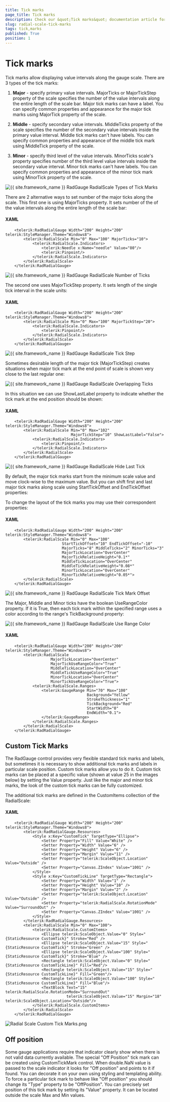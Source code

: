 ```yaml
---
title: Tick marks
page_title: Tick marks
description: Check our &quot;Tick marks&quot; documentation article for the RadGauge {{ site.framework_name }} control.
slug: radial-scale-tick-marks
tags: tick,marks
published: True
position: 1
---
```


# Tick marks

Tick marks allow displaying value intervals along the gauge scale. There are 3 types of the tick marks:

1. __Major__ - specify primary value intervals. MajorTicks or MajorTickStep property of the scale specifies the number of the value intervals along the entire length of the scale bar. Major tick marks can have a label. You can specify common properties and appearance for the major tick marks using MajorTick property of the scale.

2. __Middle__ - specify secondary value intervals. MiddleTicks property of the scale specifies the number of the secondary value intervals inside the primary value interval. Middle tick marks can't have labels. You can specify common properties and appearance of the middle tick mark using MiddleTick property of the scale.

3. __Minor__ - specify third level of the value intervals. MinorTicks scale's property specifies number of the third level value intervals inside the secondary value interval. Minor tick marks can't have labels. You can specify common properties and appearance of the minor tick mark using MinorTick property of the scale.

![{{ site.framework_name }} RadGauge RadialScale Types of Tick Marks](images/RadialScaleTickMarks_Desc.png)

There are 2 alternative ways to set number of the major ticks along the scale. This first one is using MajorTicks property. It sets number of the of the value intervals along the entire length of the scale bar:

#### __XAML__
```XAML
	<telerik:RadRadialGauge Width="200" Height="200" telerik:StyleManager.Theme="Windows8">
	    <telerik:RadialScale Min="0" Max="100" MajorTicks="10">
	        <telerik:RadialScale.Indicators>
	            <telerik:Needle x:Name="needle" Value="80"/>
	            <telerik:Pinpoint/>
	        </telerik:RadialScale.Indicators>
	    </telerik:RadialScale>
	</telerik:RadRadialGauge>
```

![{{ site.framework_name }} RadGauge RadialScale Number of Ticks](images/RadialScale10MajorTicks.png)

The second one uses MajorTickStep property. It sets length of the single tick interval in the scale units:

#### __XAML__
```XAML
	<telerik:RadRadialGauge Width="200" Height="200" telerik:StyleManager.Theme="Windows8">
	    <telerik:RadialScale Min="0" Max="100" MajorTickStep="20">
	        <telerik:RadialScale.Indicators>
	            <telerik:Pinpoint/>
	        </telerik:RadialScale.Indicators>
	    </telerik:RadialScale>
	</telerik:RadRadialGauge>
```

![{{ site.framework_name }} RadGauge RadialScale Tick Step](images/RadialScale20MajorTickStep.png)

Sometimes desirable length of the major tick (MajorTickStep) creates situations when major tick mark at the end point of scale is shown very close to the last regular one:

![{{ site.framework_name }} RadGauge RadialScale Overlapping Ticks](images/RadialScaleCloseTickMarks.png)

In this situation we can use ShowLastLabel property to indicate whether the tick mark at the end position should be shown:

#### __XAML__
```XAML
	<telerik:RadRadialGauge Width="200" Height="200" telerik:StyleManager.Theme="Windows8">
	    <telerik:RadialScale Min="0" Max="102"
	                         MajorTickStep="10" ShowLastLabel="False">
	        <telerik:RadialScale.Indicators>
	            <telerik:Pinpoint/>
	        </telerik:RadialScale.Indicators>
	    </telerik:RadialScale>
	</telerik:RadRadialGauge>
```

![{{ site.framework_name }} RadGauge RadialScale Hide Last Tick](images/RadialScaleNoEndTickMark.png)

By default, the major tick marks start from the minimum scale value and move clock-wise to the maximum value. But you can shift first and last major tick marks along scale using StartTickOffset and EndTickOffset properties:

To change the layout of the tick marks you may use their correspondent properties:

#### __XAML__
```XAML
	<telerik:RadRadialGauge Width="200" Height="200" telerik:StyleManager.Theme="Windows8">
	    <telerik:RadialScale Min="0" Max="100"
	                     StartTickOffset="10" EndTickOffset="-10"
	                     MajorTicks="8" MiddleTicks="2" MinorTicks="3"
	                     MajorTickLocation="OverCenter"
	                     MajorTickRelativeHeight="0.1*"
	                     MiddleTickLocation="OverCenter"
	                     MiddleTickRelativeHeight="0.08*"
	                     MinorTickLocation="OverCenter"
	                     MinorTickRelativeHeight="0.05*">
	    </telerik:RadialScale>
	</telerik:RadRadialGauge>
```

![{{ site.framework_name }} RadGauge RadialScale Tick Mark Offset](images/RadiaScaleTickMarkOffset.png)

The Major, Middle and Minor ticks have the boolean UseRangeColor property. If it is True, then each tick mark within the specified range uses a color according to the range's TickBackground property:

![{{ site.framework_name }} RadGauge RadialScale Use Range Color](images/RadialScaleTickRangeColor.png)

#### __XAML__
```XAML
	<telerik:RadRadialGauge Width="200" Height="200" telerik:StyleManager.Theme="Windows8">
	    <telerik:RadialScale
	                MajorTickLocation="OverCenter"
	                MajorTickUseRangeColor="True"
	                MiddleTickLocation="OverCenter"
	                MiddleTickUseRangeColor="True"
	                MinorTickLocation="OverCenter"
	                MinorTickUseRangeColor="True">
	        <telerik:RadialScale.Ranges>
	            <telerik:GaugeRange Min="70" Max="100"
	                                Background="Yellow"
	                                StrokeThickness="1"
	                                TickBackground="Red"
	                                StartWidth="0"
	                                EndWidth="0.1">
	            </telerik:GaugeRange>
	        </telerik:RadialScale.Ranges>
	    </telerik:RadialScale>
	</telerik:RadRadialGauge>
```

## Custom Tick Marks

The RadGauge control provides very flexible standard tick marks and labels, but sometimes it is necessary to show additional tick marks and labels in particular scale position. Custom tick marks allow you to do it. Custom tick marks can be placed at a specific value (shown at value 25 in the images below) by setting the Value property. Just like the major and minor tick marks, the look of the custom tick marks can be fully customized.

The additional tick marks are defined in the CustomItems collection of the RadialScale:

#### __XAML__
```XAML
	<telerik:RadRadialGauge Width="200" Height="200" telerik:StyleManager.Theme="Windows8">
		<telerik:RadRadialGauge.Resources> 
			<Style x:Key="CustomTick" TargetType="Ellipse">
				<Setter Property="Fill" Value="White" />
				<Setter Property="Width" Value="6" />
				<Setter Property="Height" Value="6" />
				<Setter Property="Margin" Value="11" />
				<Setter Property="telerik:ScaleObject.Location" Value="Outside" />
				<Setter Property="Canvas.ZIndex" Value="1001" />
			</Style>
			<Style x:Key="CustomTickLine" TargetType="Rectangle">
				<Setter Property="Width" Value="1" />
				<Setter Property="Height" Value="10" />
				<Setter Property="Margin" Value="2" />
				<Setter Property="telerik:ScaleObject.Location" Value="Outside" />
				<Setter Property="telerik:RadialScale.RotationMode" Value="SurroundOut" />
				<Setter Property="Canvas.ZIndex" Value="1001" />
			</Style>                
		</telerik:RadRadialGauge.Resources>
		<telerik:RadialScale Min="0" Max="100">
			<telerik:RadialScale.CustomItems>
				<Ellipse telerik:ScaleObject.Value="0" Style="{StaticResource CustomTick}" Stroke="Red" />
				<Ellipse telerik:ScaleObject.Value="15" Style="{StaticResource CustomTick}" Stroke="Green" />
				<Ellipse telerik:ScaleObject.Value="100" Style="{StaticResource CustomTick}" Stroke="Blue" />
				<Rectangle telerik:ScaleObject.Value="0" Style="{StaticResource CustomTickLine}" Fill="Red"/>
				<Rectangle telerik:ScaleObject.Value="15" Style="{StaticResource CustomTickLine}" Fill="Green"/>
				<Rectangle telerik:ScaleObject.Value="100" Style="{StaticResource CustomTickLine}" Fill="Blue"/>                    
				<TextBlock Text="15" telerik:RadialScale.RotationMode="SurroundOut"
						   telerik:ScaleObject.Value="15" Margin="18" telerik:ScaleObject.Location="Outside"/>
			</telerik:RadialScale.CustomItems>
		</telerik:RadialScale>
	</telerik:RadRadialGauge>
```

![Radial Scale Custom Tick Marks.png](images/RadialScaleCustomTickMarks.png)

## Off position

Some gauge applications require that indicator clearly show when there is not valid data currently available. The special "Off Position" tick mark can be created using CustomTickMark control. When double.NaN value is passed to the scale indicator it looks for "Off position" and points to it if found. You can decorate it on your own using styling and templating ability. To force a particular tick mark to behave like "Off position" you should change its "Type" property to be "OffPosition". You can precisely set position of this tick mark by setting its "Value" property. It can be located outside the scale Max and Min values.
